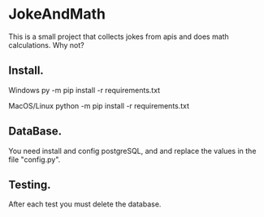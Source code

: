 # JokeAndMath

This is a small project that collects jokes from apis and does math calculations. Why not?

## Install.
  
  Windows
  py -m pip install -r requirements.txt 
  
  MacOS/Linux
  python -m pip install -r requirements.txt
  
## DataBase.

You need install and config postgreSQL, and and replace the values in the file "config.py".

## Testing.

After each test you must delete the database.
